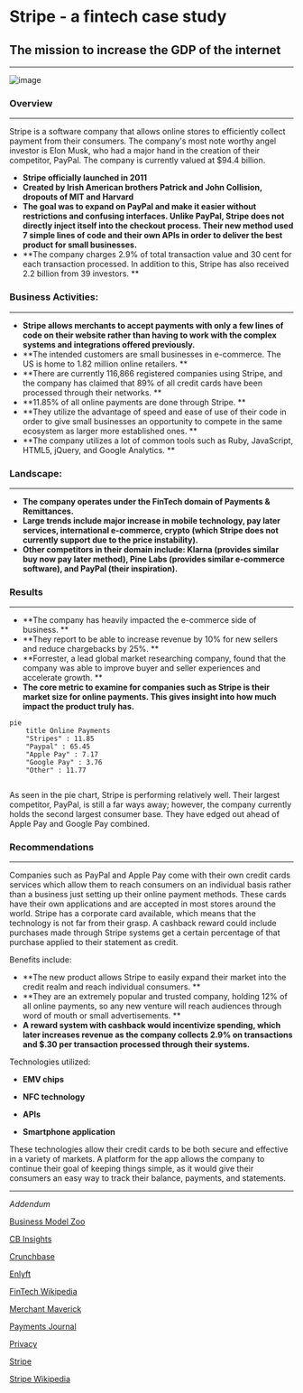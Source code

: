 # Stripe - a fintech case study

## The mission to increase the GDP of the internet

---

![image](https://upload.wikimedia.org/wikipedia/commons/thumb/b/ba/Stripe_Logo%2C_revised_2016.svg/2560px-Stripe_Logo%2C_revised_2016.svg.png)

### Overview

---

Stripe is a software company that allows online stores to efficiently collect payment from their consumers. The company's most note worthy angel investor is Elon Musk, who had a major hand in the creation of their competitor, PayPal. The company is currently valued at $94.4 billion. 

- **Stripe officially launched in 2011**
- **Created by Irish American brothers Patrick and John Collision, dropouts of MIT and Harvard**
- **The goal was to expand on PayPal and make it easier without restrictions and confusing interfaces. Unlike PayPal, Stripe does not directly inject itself into the checkout process. Their new method used 7 simple lines of code and their own APIs in order to deliver the best product for small businesses.**
- **The company charges 2.9% of total transaction value and 30 cent for each transaction processed. In addition to this, Stripe has also received 2.2 billion from 39 investors. **

### Business Activities:

---

- **Stripe allows merchants to accept payments with only a few lines of code on their website rather than having to work with the complex systems and integrations offered previously.**
- **The intended customers are small businesses in e-commerce. The US is home to 1.82 million online retailers. **
- **There are currently 116,866 registered companies using Stripe, and the company has claimed that 89% of all credit cards have been processed through their networks. **
- **11.85% of all online payments are done through Stripe. **
- **They utilize the advantage of speed and ease of use of their code in order to give small businesses an opportunity to compete in the same ecosystem as larger more established ones. **
- **The company utilizes a lot of common tools such as Ruby, JavaScript, HTML5, jQuery, and Google Analytics. ** 

### Landscape:

---

- **The company operates under the FinTech domain of Payments & Remittances.**
- **Large trends include major increase in mobile technology, pay later services, international e-commerce, crypto (which Stripe does not currently support due to the price instability).** 
- **Other competitors in their domain include: Klarna (provides similar buy now pay later method), Pine Labs (provides similar e-commerce software), and PayPal (their inspiration).**

### Results

---

- **The company has heavily impacted the e-commerce side of business. **
- **They report to be able to increase revenue by 10% for new sellers and reduce chargebacks by 25%. **
- **Forrester, a lead global market researching company, found that the company was able to improve buyer and seller experiences and accelerate growth.  **
- **The core metric to examine for companies such as Stripe is their market size for online payments. This gives insight into how much impact the product truly has.**

```mermaid
pie
	title Online Payments
	"Stripes" : 11.85
	"Paypal" : 65.45
	"Apple Pay" : 7.17
	"Google Pay" : 3.76
	"Other" : 11.77
	
```

As seen in the pie chart, Stripe is performing relatively well. Their largest competitor, PayPal, is still a far ways away; however, the company currently holds the second largest consumer base. They have edged out ahead of Apple Pay and Google Pay combined.  

### Recommendations

---

Companies such as PayPal and Apple Pay come with their own credit cards services which allow them to reach consumers on an individual basis rather than a business just setting up their online payment methods. These cards have their own applications and are accepted in most stores around the world. Stripe has a corporate card available, which means that the technology is not far from their grasp. A cashback reward could include purchases made through Stripe systems get a certain percentage of that purchase applied to their statement as credit. 

Benefits include: 

- **The new product allows Stripe to easily expand their market into the credit realm and reach individual consumers. **
- **They are an extremely popular and trusted company, holding 12% of all online payments, so any new venture will reach audiences through word of mouth or small advertisements. **
- **A reward system with cashback would incentivize spending, which later increases revenue as the company collects 2.9% on transactions and $.30 per transaction processed through their systems.**

Technologies utilized:

- **EMV chips**

- **NFC technology**

- **APIs**

- **Smartphone application** 

These technologies allow their credit cards to be both secure and effective in a variety of markets. A platform for the app allows the company to continue their goal of keeping things simple, as it would give their consumers an easy way to track their balance, payments, and statements.

---

*Addendum*

[Business Model Zoo](https://www.businessmodelzoo.com/exemplars/stripe/#:~:text=Stripe%20makes%20money%20by%20charging,account%20in%20the%20pricing%20model)

[CB Insights](https://www.cbinsights.com/company/stripe/competitors-partners)

[Crunchbase](https://news.crunchbase.com/news/under-the-hood-a-closer-look-at-stripe-the-most-highly-valued-venture-backed-private-company-in-the-us/#:~:text=Stripe's%20business,cents%20for%20each%20payment%20transaction.)

[Enlyft](https://enlyft.com/tech/products/stripe)

[FinTech Wikipedia](https://en.wikipedia.org/wiki/Financial_technology)

[Merchant Maverick](https://www.merchantmaverick.com/how-does-stripe-work/)

[Payments Journal](https://www.paymentsjournal.com/fintech-payment-trends-in-2021-six-experts-weigh-in/)

[Privacy](https://blog.privacy.com/7-technologies-that-sparked-the-card-issuance-revolution/)

[Stripe](https://stripe.com/reports/forrester-tei-2018#:~:text=Platforms%20and%20marketplaces%20achieve%20364,new%20markets%2C%20and%20accelerate%20growth.)

[Stripe Wikipedia](https://en.wikipedia.org/wiki/Stripe_(company))



